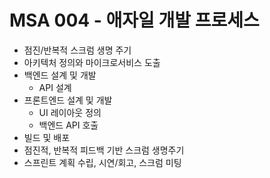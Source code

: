 # MSA 004 - 애자일 개발 프로세스



- 점진/반복적 스크럼 생명 주기
- 아키텍처 정의와 마이크로서비스 도출
- 백엔드 설계 및 개발
  - API 설계
- 프론트엔드 설계 및 개발
  - UI 레이아웃 정의
  - 백엔드 API 호출
- 빌드 및 배포
- 점진적, 반복적 피드백 기반 스크럼 생명주기
- 스프린트 계획 수립, 시연/회고, 스크럼 미팅



